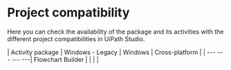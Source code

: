 ﻿# Project compatibility

Here you can check the availability of the package and its activities with the different project compatibilities in UiPath Studio.


| Activity package | Windows - Legacy | Windows | Cross-platform |
| --- --- --- ---| Flowchart Builder |  |  |  |
